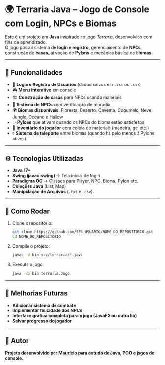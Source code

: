 # 🌍 Terraria Java – Jogo de Console com Login, NPCs e Biomas  

Este é um projeto em **Java** inspirado no jogo *Terraria*, desenvolvido com fins de aprendizado.  
O jogo possui sistema de **login e registro**, gerenciamento de **NPCs**, construção de **casas**, ativação de **Pylons** e mecânica básica de **biomas**.  

---

## 📌 Funcionalidades  

- 🔑 **Login e Registro de Usuários** (dados salvos em `.txt` ou `.csv`)  
- 🎮 **Menu interativo** em console  
- 🏗️ **Construção de casas** para NPCs usando materiais  
- 👥 **Sistema de NPCs** com verificação de moradia  
- 🌍 **Biomas disponíveis**: Floresta, Deserto, Caverna, Cogumelo, Neve, Jungle, Oceano e Hallow  
- ✨ **Pylons** que ativam quando os NPCs do bioma estão satisfeitos  
- 🧳 **Inventário do jogador** com coleta de materiais (madeira, gel etc.)  
- 🌀 **Sistema de teleporte** entre biomas (quando há pelo menos 2 Pylons ativos)  

---

## ⚙️ Tecnologias Utilizadas  

- **Java 17+**  
- **Swing (javax.swing)** → Tela inicial de login  
- **Paradigma OO** → Classes para Player, NPC, Bioma, Pylon etc.  
- **Coleções Java** (List, Map)  
- **Manipulação de Arquivos** (`.txt` e `.csv`)  

---

## 🚀 Como Rodar  

1. Clone o repositório:  
   ```bash
   git clone https://github.com/SEU_USUARIO/NOME_DO_REPOSITORIO.git
   cd NOME_DO_REPOSITORIO

2. Compile o projeto:
   ```bash
   javac -d bin src/terraria/*.java

3. Execute o jogo:
   ```bash
   java -cp bin terraria.Jogo

---

## 📌 Melhorias Futuras

- **Adicionar sistema de combate**
- **Implementar felicidade dos NPCs**
- **Interface gráfica completa para o jogo (JavaFX ou outra lib)**
- **Salvar progresso do jogador**

---

## 👤 Autor

**Projeto desenvolvido por [Maurício](https://github.com/MauricioOliveiraAmorim) para estudo de Java, POO e jogos de console.**
